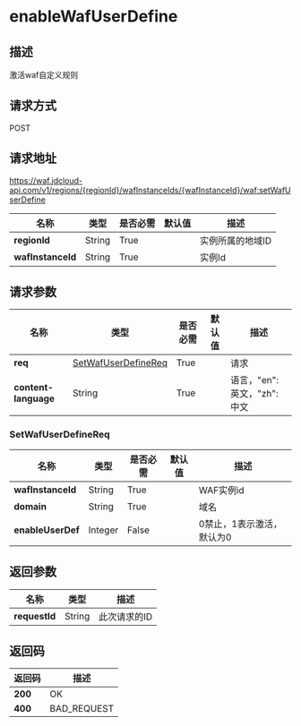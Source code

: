 # enableWafUserDefine


## 描述
激活waf自定义规则

## 请求方式
POST

## 请求地址
https://waf.jdcloud-api.com/v1/regions/{regionId}/wafInstanceIds/{wafInstanceId}/waf:setWafUserDefine

|名称|类型|是否必需|默认值|描述|
|---|---|---|---|---|
|**regionId**|String|True| |实例所属的地域ID|
|**wafInstanceId**|String|True| |实例Id|

## 请求参数
|名称|类型|是否必需|默认值|描述|
|---|---|---|---|---|
|**req**|[SetWafUserDefineReq](enablewafuserdefine#setwafuserdefinereq)|True| |请求|
|**content-language**|String|True| |语言，"en":英文，"zh":中文|

### <div id="setwafuserdefinereq">SetWafUserDefineReq</div>
|名称|类型|是否必需|默认值|描述|
|---|---|---|---|---|
|**wafInstanceId**|String|True| |WAF实例id|
|**domain**|String|True| |域名|
|**enableUserDef**|Integer|False| |0禁止，1表示激活，默认为0|

## 返回参数
|名称|类型|描述|
|---|---|---|
|**requestId**|String|此次请求的ID|


## 返回码
|返回码|描述|
|---|---|
|**200**|OK|
|**400**|BAD_REQUEST|
